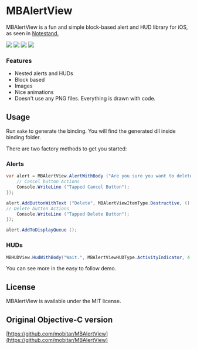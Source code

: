  MBAlertView
===================

MBAlertView is a fun and simple block-based alert and HUD library for iOS, as seen in [Notestand.](https://itunes.apple.com/us/app/notestand-notes-discussions/id586976282?mt=8)

[![](http://i.imgur.com/3s3eJ.png)](http://i.imgur.com/3s3eJ.png)
[![](http://i.imgur.com/7CbbT.png)](http://i.imgur.com/7CbbT.png) 
[![](http://i.imgur.com/lq53u.png)](http://i.imgur.com/lq53u.png)
[![](http://i.imgur.com/Aqfnr.png)](http://i.imgur.com/Aqfnr.png)

### Features
<ul>
	<li>Nested alerts and HUDs</li>
	<li>Block based</li>
	<li>Images</li>
	<li>Nice animations</li>
	<li>Doesn't use any PNG files. Everything is drawn with code.</li>
</ul>

## Usage

Run `make` to generate the binding. You will find the generated dll inside binding folder.

There are two factory methods to get you started:

### Alerts

``` csharp
var alert = MBAlertView.AlertWithBody ("Are you sure you want to delete this note? You cannot undo this.", "Cancel", () => {
	// Cancel button Actions
	Console.WriteLine ("Tapped Cancel Button");
});

alert.AddButtonWithText ("Delete", MBAlertViewItemType.Destructive, () => {
// Delete button Actions
	Console.WriteLine ("Tapped Delete Button");
});

alert.AddToDisplayQueue ();
```

### HUDs
``` csharp
MBHUDView.HudWithBody("Wait.", MBAlertViewHUDType.ActivityIndicator, 4.0f, true);
```

You can see more in the easy to follow demo.

## License
MBAlertView is available under the MIT license.

## Original Objective-C version

[https://github.com/mobitar/MBAlertView](https://github.com/mobitar/MBAlertView)